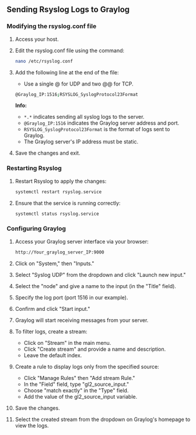 ## Sending Rsyslog Logs to Graylog

### Modifying the rsyslog.conf file

1. Access your host.
2. Edit the rsyslog.conf file using the command:
   ```bash
   nano /etc/rsyslog.conf
   ```
3. Add the following line at the end of the file:
   - Use a single @ for UDP and two @@ for TCP.
   ```bash
   @Graylog_IP:1516;RSYSLOG_SyslogProtocol23Format
   ```

   **Info:**
   - `*.*` indicates sending all syslog logs to the server.
   - `@Graylog_IP:1516` indicates the Graylog server address and port.
   - `RSYSLOG_SyslogProtocol23Format` is the format of logs sent to Graylog.
   - The Graylog server's IP address must be static.

4. Save the changes and exit.

### Restarting Rsyslog

1. Restart Rsyslog to apply the changes:
   ```bash
   systemctl restart rsyslog.service
   ```

2. Ensure that the service is running correctly:
   ```bash
   systemctl status rsyslog.service
   ```

### Configuring Graylog

1. Access your Graylog server interface via your browser:
   ```bash
   http://Your_graylog_server_IP:9000
   ```

2. Click on "System," then "Inputs."

3. Select "Syslog UDP" from the dropdown and click "Launch new input."

4. Select the "node" and give a name to the input (in the "Title" field).

5. Specify the log port (port 1516 in our example).

6. Confirm and click "Start input."

7. Graylog will start receiving messages from your server.

8. To filter logs, create a stream:
   - Click on "Stream" in the main menu.
   - Click "Create stream" and provide a name and description.
   - Leave the default index.

9. Create a rule to display logs only from the specified source:
   - Click "Manage Rules" then "Add stream Rule."
   - In the "Field" field, type "gl2_source_input."
   - Choose "match exactly" in the "Type" field.
   - Add the value of the gl2_source_input variable.

10. Save the changes.

11. Select the created stream from the dropdown on Graylog's homepage to view the logs.